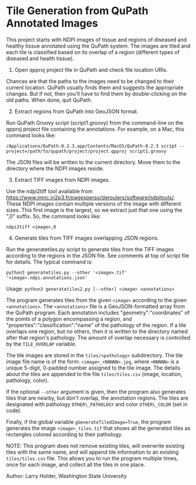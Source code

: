 # Tile Generation from QuPath Annotated Images

This project starts with NDPI images of tissue and regions of diseased and
healthy tissue annotated using the QuPath system. The images are tiled and
each tile is classified based on its overlap of a region (different types
of diseased and health tissue).

1. Open qpproj project file in QuPath and check file location URIs.

Chances are that the paths to the images need to be changed to their current
location. QuPath usually finds them and suggests the appropriate changes.
But if not, then you'll have to find them by double-clicking on the old paths.
When done, quit QuPath.

2. Extract regions from QuPath into GeoJSON format.

Run QuPath Groovy script (script1.groovy) from the command-line on the
qpproj project file containing the annotations. For example, on a Mac,
this command looks like:

    /Applications/QuPath-0.2.3.app/Contents/MacOS/QuPath-0.2.3 script --project=/path/to/qupath/project/project.qpproj script1.groovy

The JSON files will be written to the current directory. Move them to the
directory where the NDPI images reside.

3. Extract TIFF images from NDPI images.

Use the ndpi2tiff tool available from
https://www.imnc.in2p3.fr/pagesperso/deroulers/software/ndpitools/. These NDPI
images contain multiple versions of the image with different sizes. This first
image is the largest, so we extract just that one using the ",0" suffix. So,
the command looks like:

    ndpi2tiff <image>,0

4. Generate tiles from TIFF images overlapping JSON regions.

Run the generatetiles.py script to generate tiles from the TIFF images
according to the regions in the JSON file. See comments at top of script file
for details. The typical command is:

    python3 generatetiles.py --other '<image>.tif' '<image>.ndpi.annotations.json'

Usage: `python3 generatetiles2.py [--other] <image> <annotations>`

The program generates tiles from the given `<image>` according to the given
`<annotations>`. The `<annotations>` file is a GeoJSON-formatted array from
the QuPath program. Each annotation includes "geometry":"coordinates" of the
points of a polygon encompassing a region, and "properties":"classification":"name"
of the pathology of the region. If a tile overlaps one region, but no others,
then it is written to the directory named after that region's pathology. The amount
of overlap necessary is controlled by the `TILE_OVERLAP` variable.

The tile images are stored in the `tiles/<pathology>` subdirectory. The tile image
file name is of the form: `<image>_<NNNNN>.jpg`, where `<NNNNN>` is a unique 5-digit,
0-padded number assigned to the tile image. The details about the tiles are
appended to the file `tiles/tiles.csv` (image, location, pathology, color).

If the optional `--other` argument is given, then the program also generates tiles
that are nearby, but don't overlap, the annotation regions. The tiles are designated
with pathology `OTHER\_PATHOLOGY` and color `OTHER\_COLOR` (set in code).

Finally, if the global variable `gGenerateTiledImage=True`, the program generates
the image `<image>_tiles.tif` that shows all the generated tiles as rectangles
colored according to their pathology.

NOTE: This program does not remove existing tiles, will overwrite
existing tiles with the same name, and will append tile information to
an existing `tiles/tiles.csv` file. This allows you to run the program
multiple times, once for each image, and collect all the tiles in one place.

Author: Larry Holder, Washington State University


